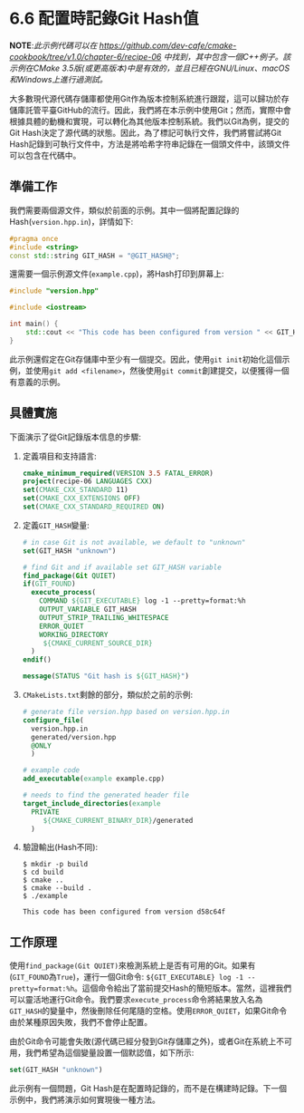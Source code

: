 # 6.6 配置時記錄Git Hash值

**NOTE**:*此示例代碼可以在 https://github.com/dev-cafe/cmake-cookbook/tree/v1.0/chapter-6/recipe-06 中找到，其中包含一個C++例子。該示例在CMake 3.5版(或更高版本)中是有效的，並且已經在GNU/Linux、macOS和Windows上進行過測試。*

大多數現代源代碼存儲庫都使用Git作為版本控制系統進行跟蹤，這可以歸功於存儲庫託管平臺GitHub的流行。因此，我們將在本示例中使用Git；然而，實際中會根據具體的動機和實現，可以轉化為其他版本控制系統。我們以Git為例，提交的Git Hash決定了源代碼的狀態。因此，為了標記可執行文件，我們將嘗試將Git Hash記錄到可執行文件中，方法是將哈希字符串記錄在一個頭文件中，該頭文件可以包含在代碼中。

## 準備工作

我們需要兩個源文件，類似於前面的示例。其中一個將配置記錄的Hash(`version.hpp.in`)，詳情如下:

```c++
#pragma once
#include <string>
const std::string GIT_HASH = "@GIT_HASH@";
```

還需要一個示例源文件(`example.cpp`)，將Hash打印到屏幕上:

```c++
#include "version.hpp"

#include <iostream>

int main() {
	std::cout << "This code has been configured from version " << GIT_HASH << std::endl;
}
```

此示例還假定在Git存儲庫中至少有一個提交。因此，使用`git init`初始化這個示例，並使用`git add <filename>`，然後使用`git commit`創建提交，以便獲得一個有意義的示例。

## 具體實施

下面演示了從Git記錄版本信息的步驟:

1. 定義項目和支持語言:

   ```cmake
   cmake_minimum_required(VERSION 3.5 FATAL_ERROR)
   project(recipe-06 LANGUAGES CXX)
   set(CMAKE_CXX_STANDARD 11)
   set(CMAKE_CXX_EXTENSIONS OFF)
   set(CMAKE_CXX_STANDARD_REQUIRED ON)
   ```

2. 定義`GIT_HASH`變量:

   ```cmake
   # in case Git is not available, we default to "unknown"
   set(GIT_HASH "unknown")
   
   # find Git and if available set GIT_HASH variable
   find_package(Git QUIET)
   if(GIT_FOUND)
     execute_process(
       COMMAND ${GIT_EXECUTABLE} log -1 --pretty=format:%h
       OUTPUT_VARIABLE GIT_HASH
       OUTPUT_STRIP_TRAILING_WHITESPACE
       ERROR_QUIET
       WORKING_DIRECTORY
       	${CMAKE_CURRENT_SOURCE_DIR}
     )
   endif()
   
   message(STATUS "Git hash is ${GIT_HASH}")
   ```

3. `CMakeLists.txt`剩餘的部分，類似於之前的示例:

   ```cmake
   # generate file version.hpp based on version.hpp.in
   configure_file(
     version.hpp.in
     generated/version.hpp
     @ONLY
     )
   
   # example code
   add_executable(example example.cpp)
   
   # needs to find the generated header file
   target_include_directories(example
     PRIVATE
     	${CMAKE_CURRENT_BINARY_DIR}/generated
     )
   ```

4. 驗證輸出(Hash不同):

   ```shell
   $ mkdir -p build
   $ cd build
   $ cmake ..
   $ cmake --build .
   $ ./example
   
   This code has been configured from version d58c64f
   ```

## 工作原理

使用`find_package(Git QUIET)`來檢測系統上是否有可用的Git。如果有(`GIT_FOUND`為`True`)，運行一個Git命令:
`${GIT_EXECUTABLE} log -1 --pretty=format:%h`。這個命令給出了當前提交Hash的簡短版本。當然，這裡我們可以靈活地運行Git命令。我們要求`execute_process`命令將結果放入名為`GIT_HASH`的變量中，然後刪除任何尾隨的空格。使用`ERROR_QUIET`，如果Git命令由於某種原因失敗，我們不會停止配置。

由於Git命令可能會失敗(源代碼已經分發到Git存儲庫之外)，或者Git在系統上不可用，我們希望為這個變量設置一個默認值，如下所示:

```cmake
set(GIT_HASH "unknown")
```

此示例有一個問題，Git Hash是在配置時記錄的，而不是在構建時記錄。下一個示例中，我們將演示如何實現後一種方法。


